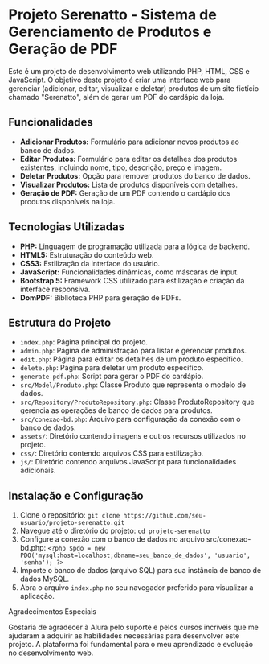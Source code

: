 # Projeto Serenatto - Sistema de Gerenciamento de Produtos e Geração de PDF

Este é um projeto de desenvolvimento web utilizando PHP, HTML, CSS e JavaScript. O objetivo deste projeto é criar uma interface web para gerenciar (adicionar, editar, visualizar e deletar) produtos de um site fictício chamado "Serenatto", além de gerar um PDF do cardápio da loja.

## Funcionalidades

- **Adicionar Produtos:** Formulário para adicionar novos produtos ao banco de dados.
- **Editar Produtos:** Formulário para editar os detalhes dos produtos existentes, incluindo nome, tipo, descrição, preço e imagem.
- **Deletar Produtos:** Opção para remover produtos do banco de dados.
- **Visualizar Produtos:** Lista de produtos disponíveis com detalhes.
- **Geração de PDF:** Geração de um PDF contendo o cardápio dos produtos disponíveis na loja.

## Tecnologias Utilizadas

- **PHP:** Linguagem de programação utilizada para a lógica de backend.
- **HTML5:** Estruturação do conteúdo web.
- **CSS3:** Estilização da interface do usuário.
- **JavaScript:** Funcionalidades dinâmicas, como máscaras de input.
- **Bootstrap 5:** Framework CSS utilizado para estilização e criação da interface responsiva.
- **DomPDF:** Biblioteca PHP para geração de PDFs.

## Estrutura do Projeto

- `index.php`: Página principal do projeto.
- `admin.php`: Página de administração para listar e gerenciar produtos.
- `edit.php`: Página para editar os detalhes de um produto específico.
- `delete.php`: Página para deletar um produto específico.
- `generate-pdf.php`: Script para gerar o PDF do cardápio.
- `src/Model/Produto.php`: Classe Produto que representa o modelo de dados.
- `src/Repository/ProdutoRepository.php`: Classe ProdutoRepository que gerencia as operações de banco de dados para produtos.
- `src/conexao-bd.php`: Arquivo para configuração da conexão com o banco de dados.
- `assets/`: Diretório contendo imagens e outros recursos utilizados no projeto.
- `css/`: Diretório contendo arquivos CSS para estilização.
- `js/`: Diretório contendo arquivos JavaScript para funcionalidades adicionais.

## Instalação e Configuração

1. Clone o repositório:
   `git clone https://github.com/seu-usuario/projeto-serenatto.git`
2. Navegue até o diretório do projeto:
   `cd projeto-serenatto`
3. Configure a conexão com o banco de dados no arquivo src/conexao-bd.php:
    `<?php
    $pdo = new PDO('mysql:host=localhost;dbname=seu_banco_de_dados', 'usuario', 'senha');
    ?>`
4. Importe o banco de dados (arquivo SQL) para sua instância de banco de dados MySQL.
5. Abra o arquivo `index.php` no seu navegador preferido para visualizar a aplicação.

Agradecimentos Especiais

Gostaria de agradecer à Alura pelo suporte e pelos cursos incríveis que me ajudaram a adquirir as habilidades necessárias para desenvolver este projeto. A plataforma foi fundamental para o meu aprendizado e evolução no desenvolvimento web.
